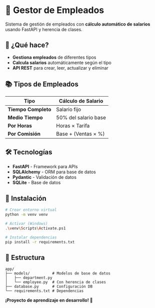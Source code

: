 # 🏢 Gestor de Empleados

Sistema de gestión de empleados con **cálculo automático de salarios** usando FastAPI y herencia de clases.

## 🎯 ¿Qué hace?

- **Gestiona empleados** de diferentes tipos
- **Calcula salarios** automáticamente según el tipo
- **API REST** para crear, leer, actualizar y eliminar

## 📚 Tipos de Empleados

| Tipo | Cálculo de Salario |
|------|-------------------|
| **Tiempo Completo** | Salario fijo |
| **Medio Tiempo** | 50% del salario base |
| **Por Horas** | Horas × Tarifa |
| **Por Comisión** | Base + (Ventas × %) |

## 🛠️ Tecnologías

- **FastAPI** - Framework para APIs
- **SQLAlchemy** - ORM para base de datos
- **Pydantic** - Validación de datos
- **SQLite** - Base de datos

## 🚀 Instalación

```bash
# Crear entorno virtual
python -m venv venv

# Activar (Windows)
.\venv\Scripts\Activate.ps1

# Instalar dependencias
pip install -r requirements.txt
```

## 📁 Estructura

```
app/
├── models/          # Modelos de base de datos
│   ├── department.py
│   └── employee.py  # Con herencia de clases
├── database.py      # Configuración DB
└── requirements.txt # Dependencias
```


**¡Proyecto de aprendizaje en desarrollo! 🚀**
